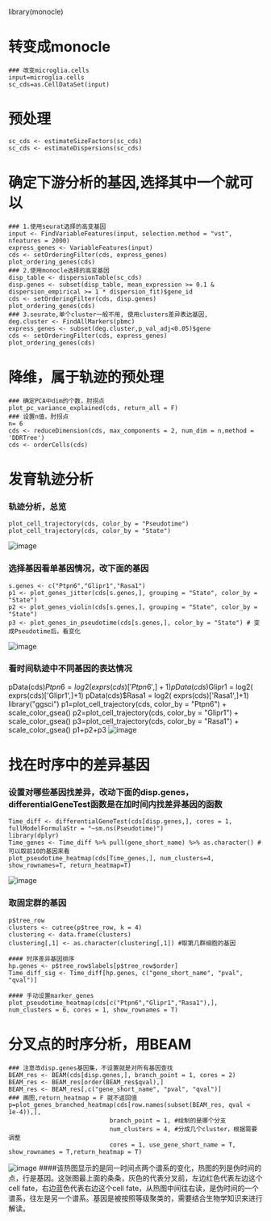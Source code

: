 library(monocle)

# 转变成monocle
```
### 改变microglia.cells
input=microglia.cells
sc_cds=as.CellDataSet(input)
```
# 预处理
```
sc_cds <- estimateSizeFactors(sc_cds)
sc_cds <- estimateDispersions(sc_cds)
```
# 确定下游分析的基因,选择其中一个就可以
```
### 1.使用seurat选择的高变基因
input <- FindVariableFeatures(input, selection.method = "vst", nfeatures = 2000)
express_genes <- VariableFeatures(input)
cds <- setOrderingFilter(cds, express_genes) 
plot_ordering_genes(cds)
### 2.使用monocle选择的高变基因
disp_table <- dispersionTable(sc_cds) 
disp.genes <- subset(disp_table, mean_expression >= 0.1 & dispersion_empirical >= 1 * dispersion_fit)$gene_id
cds <- setOrderingFilter(cds, disp.genes)
plot_ordering_genes(cds)
### 3.seurate,单个cluster一般不用, 使用clusters差异表达基因, 
deg.cluster <- FindAllMarkers(pbmc)
express_genes <- subset(deg.cluster,p_val_adj<0.05)$gene
cds <- setOrderingFilter(cds, express_genes) 
plot_ordering_genes(cds) 
```

# 降维，属于轨迹的预处理
```
### 确定PCA中dim的个数，肘拐点
plot_pc_variance_explained(cds, return_all = F)
### 设置n值，肘拐点
n= 6
cds <- reduceDimension(cds, max_components = 2, num_dim = n,method = 'DDRTree') 
cds <- orderCells(cds)
```
# 发育轨迹分析
### 轨迹分析，总览
```
plot_cell_trajectory(cds, color_by = "Pseudotime")
plot_cell_trajectory(cds, color_by = "State")
```
![image](https://user-images.githubusercontent.com/41554601/175470532-915d0279-ab72-4566-bc03-26afe92ae9da.png)


### 选择基因看单基因情况，改下面的基因
```
s.genes <- c("Ptpn6","Glipr1","Rasa1") 
p1 <- plot_genes_jitter(cds[s.genes,], grouping = "State", color_by = "State") 
p2 <- plot_genes_violin(cds[s.genes,], grouping = "State", color_by = "State") 
p3 <- plot_genes_in_pseudotime(cds[s.genes,], color_by = "State") # 变成Pseudotime后，看变化
```
![image](https://user-images.githubusercontent.com/41554601/175469717-a2e4c0f2-514c-47b6-8439-ef2e57922e22.png)

### 看时间轨迹中不同基因的表达情况
pData(cds)$Ptpn6 = log2( exprs(cds)['Ptpn6',]+1)
pData(cds)$Glipr1 = log2( exprs(cds)['Glipr1',]+1)
pData(cds)$Rasa1 = log2( exprs(cds)['Rasa1',]+1)
library("ggsci")
p1=plot_cell_trajectory(cds, color_by = "Ptpn6") + scale_color_gsea()
p2=plot_cell_trajectory(cds, color_by = "Glipr1") + scale_color_gsea()
p3=plot_cell_trajectory(cds, color_by = "Rasa1") + scale_color_gsea()
p1+p2+p3
![image](https://user-images.githubusercontent.com/41554601/175472281-f2cf8b1e-adfd-4e8d-9ddd-a6113887c9c5.png)

# 找在时序中的差异基因
### 设置对哪些基因找差异，改动下面的disp.genes，differentialGeneTest函数是在加时间内找差异基因的函数
```
Time_diff <- differentialGeneTest(cds[disp.genes,], cores = 1, fullModelFormulaStr = "~sm.ns(Pseudotime)")
library(dplyr)
Time_genes <- Time_diff %>% pull(gene_short_name) %>% as.character() # 可以取前10的基因来看
plot_pseudotime_heatmap(cds[Time_genes,], num_clusters=4, show_rownames=T, return_heatmap=T) 
```
![image](https://user-images.githubusercontent.com/41554601/175474758-602edb20-e148-4fd5-b77b-9cb2686ea1bc.png)

### 取固定群的基因
```
p$tree_row 
clusters <- cutree(p$tree_row, k = 4)
clustering <- data.frame(clusters) 
clustering[,1] <- as.character(clustering[,1]) #取第几群细胞的基因

#### 时序差异基因排序
hp.genes <- p$tree_row$labels[p$tree_row$order] 
Time_diff_sig <- Time_diff[hp.genes, c("gene_short_name", "pval", "qval")] 

#### 手动设置marker_genes
plot_pseudotime_heatmap(cds[c("Ptpn6","Glipr1","Rasa1"),], num_clusters = 6, cores = 1, show_rownames = T)
```
# 分叉点的时序分析，用BEAM
```
### 注意改disp.genes基因集，不设置就是对所有基因查找
BEAM_res <- BEAM(cds[disp.genes,], branch_point = 1, cores = 2)
BEAM_res <- BEAM_res[order(BEAM_res$qval),] 
BEAM_res <- BEAM_res[,c("gene_short_name", "pval", "qval")]
### 画图,return_heatmap = F 就不返回值
p=plot_genes_branched_heatmap(cds[row.names(subset(BEAM_res, qval < 1e-4)),], 
                            branch_point = 1, #绘制的是哪个分支 
                            num_clusters = 4, #分成几个cluster，根据需要调整 
                            cores = 1, use_gene_short_name = T, show_rownames = T,return_heatmap = T)
```
![image](https://user-images.githubusercontent.com/41554601/175505666-b88e6365-bd06-4d68-8326-1f2d74bab592.png)
####该热图显示的是同一时间点两个谱系的变化，热图的列是伪时间的点，行是基因。这张图最上面的条条，灰色的代表分叉前，左边红色代表左边这个cell fate，右边蓝色代表右边这个cell fate，从热图中间往右读，是伪时间的一个谱系，往左是另一个谱系。基因是被按照等级聚类的，需要结合生物学知识来进行解读。

